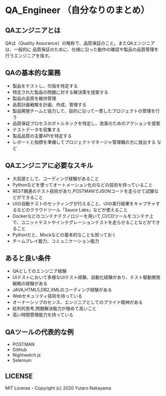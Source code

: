 # QA_Engineer （自分なりのまとめ）

## QAエンジニアとは
QAは（Quality Assurance）の略称で、品質保証のこと。またQAエンジニアは、一般的に
品質保証のために、仕様に沿った動作の確認や製品の品質管理を行うエンジニアを指す。

## QAの基本的な業務

- 製品をテストし、欠陥を特定する
- 特定された製品の問題に対する解決策を提案する
- 製品の品質を維持管理
- 品質計画戦略を計画、作成、管理する
- 製品開発チームと協力して、目的に沿って一貫したプロジェクトの管理を行う
- 品質保証プロセスのボトルネックを特定し、改善のためのアクションを提案
- テストデータを収集する
- 製品品質の主要APIを特定する
- レポートと指標を準備してプロジェクトマネージャ管理職の方に提出する
など

## QAエンジニアに必要なスキル

- 大前提として、コーディング経験があること
- Pythonなどを使ってオートメーション化のなどの技術を持っていること
- REST関連のテスト技術があり,POSTMANでJSONコードを走らせて試験などができること
- UIの自動テストのセッティングが行えること、UIの実行結果をキャプチャするなどのクラウドツール「Sauce Labs」などが使えること
- Dockerなどのコンテナテクノロジーを用いて,CI/CDツールをコンテナ上で、ユニットテストやインテグレーションテストを走らせることなどができること
- Pythonだと、Mockなどの基本的なことも知っておく
- チームプレイ能力、コミュニケーション能力

## あると良い条件

- QAとしてのエンジニア経験
- UIテストにおいて多様なUIテスト経験、自動化経験があり、テスト駆動開発戦略の経験がある
- JAVA,HTML5,DB2,XMLのコーディング経験がある
- Webセキュリティ技術を持っている
- オーナーシップのセンス、エンジニアとしてのプライド精神がある
- 批判的思考,問題解決能力が極めて高いこと
- 高い時間管理能力を持っている

## QAツールの代表的な例
- POSTMAN
- GitHub
- Nightwatch.js
- Selenium

## LICENSE 

MIT License - Copyright (c) 2020 Yutaro Nakayama
